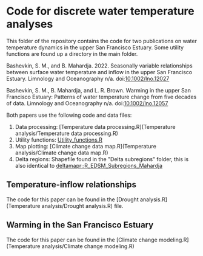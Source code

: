 # Code for discrete water temperature analyses

This folder of the repository contains the code for two publications on water temperature dynamics in the upper San Francisco Estuary. Some utility functions are found up a directory in the main folder. 

Bashevkin, S. M., and B. Mahardja. 2022. Seasonally variable relationships between surface water temperature and inflow in the upper San Francisco Estuary. Limnology and Oceanography n/a. doi:[10.1002/lno.12027](https://doi.org/10.1002/lno.12027)

Bashevkin, S. M., B. Mahardja, and L. R. Brown. Warming in the upper San Francisco Estuary: Patterns of water temperature change from five decades of data. Limnology and Oceanography n/a. doi:[10.1002/lno.12057](https://doi.org/10.1002/lno.12057)

Both papers use the following code and data files:
1. Data processing: [Temperature data processing.R](Temperature analysis/Temperature data processing.R)
2. Utility functions: [Utility_functions.R](Utility_functions.R)
3. Map plotting: [Climate change data map.R](Temperature analysis/Climate change data map.R)
4. Delta regions: Shapefile found in the "Delta subregions" folder, this is also identical to [deltamapr::R_EDSM_Subregions_Mahardja](https://github.com/InteragencyEcologicalProgram/deltamapr)

## Temperature-inflow relationships

The code for this paper can be found in the [Drought analysis.R](Temperature analysis/Drought analysis.R) file.

## Warming in the San Francisco Estuary

The code for this paper can be found in the [Climate change modeling.R](Temperature analysis/Climate change modeling.R)

